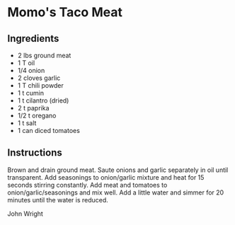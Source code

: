 # Momo's Taco Meat

## Ingredients

- 2 lbs ground meat
- 1 T oil
- 1/4 onion
- 2 cloves garlic
- 1 T chili powder
- 1 t cumin
- 1 t cilantro (dried)
- 2 t paprika
- 1/2 t oregano
- 1 t salt
- 1 can diced tomatoes

## Instructions

Brown and drain ground meat.  Saute onions and garlic separately in oil until transparent.  Add seasonings to onion/garlic mixture and heat for 15 seconds stirring constantly.  Add meat and tomatoes to onion/garlic/seasonings and mix well.  Add a little water and simmer for 20 minutes until the water is reduced.

John Wright
